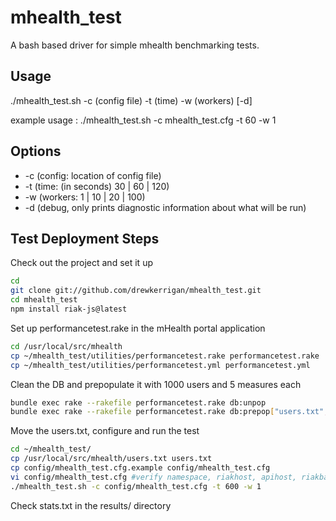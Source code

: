 mhealth_test
============

A bash based driver for simple mhealth benchmarking tests.

## Usage

./mhealth_test.sh -c (config file) -t (time) -w (workers) [-d]

example usage : ./mhealth_test.sh -c mhealth_test.cfg -t 60 -w 1
                
## Options

* -c (config: location of config file)
* -t (time: (in seconds) 30 | 60 | 120)
* -w (workers: 1 | 10 | 20 | 100)
* -d (debug, only prints diagnostic information about what will be run)

## Test Deployment Steps

Check out the project and set it up
```bash
cd
git clone git://github.com/drewkerrigan/mhealth_test.git
cd mhealth_test
npm install riak-js@latest
```

Set up performancetest.rake in the mHealth portal application
```bash
cd /usr/local/src/mhealth
cp ~/mhealth_test/utilities/performancetest.rake performancetest.rake
cp ~/mhealth_test/utilities/performancetest.yml performancetest.yml
```

Clean the DB and prepopulate it with 1000 users and 5 measures each
```bash
bundle exec rake --rakefile performancetest.rake db:unpop
bundle exec rake --rakefile performancetest.rake db:prepop["users.txt",1000,5]
```

Move the users.txt, configure and run the test
```bash
cd ~/mhealth_test/
cp /usr/local/src/mhealth/users.txt users.txt
cp config/mhealth_test.cfg.example config/mhealth_test.cfg
vi config/mhealth_test.cfg #verify namespace, riakhost, apihost, riakbase, and riakport settings
./mhealth_test.sh -c config/mhealth_test.cfg -t 600 -w 1
```

Check stats.txt in the results/ directory